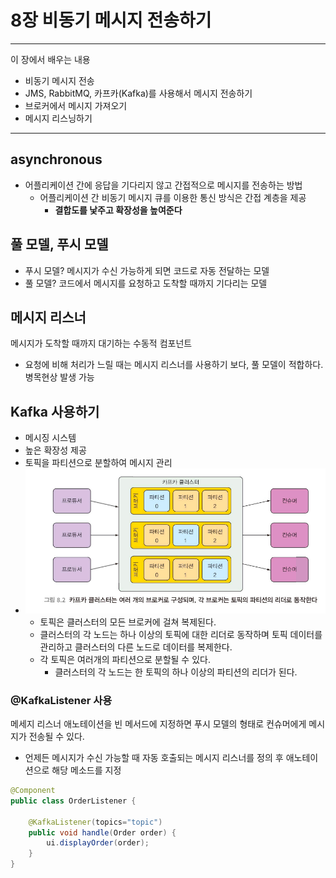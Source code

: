 # 8장 비동기 메시지 전송하기

----
이 장에서 배우는 내용
- 비동기 메시지 전송
- JMS, RabbitMQ, 카프카(Kafka)를 사용해서 메시지 전송하기
- 브로커에서 메시지 가져오기
- 메시지 리스닝하기
- ----

## asynchronous
- 어플리케이션 간에 응답을 기다리지 않고 간접적으로 메시지를 전송하는 방법
  - 어플리케이션 간 비동기 메시지 큐를 이용한 통신 방식은 간접 계층을 제공
    - **결합도를 낯주고 확장성을 높여준다**

## 풀 모델, 푸시 모델
- 푸시 모델? 메시지가 수신 가능하게 되면 코드로 자동 전달하는 모델
- 풀 모델? 코드에서 메시지를 요청하고 도착할 때까지 기다리는 모델

## 메시지 리스너
메시지가 도착할 때까지 대기하는 수동적 컴포넌트
- 요청에 비해 처리가 느릴 때는 메시지 리스너를 사용하기 보다, 풀 모델이 적합하다. 병목현상 발생 가능

## Kafka 사용하기
- 메시징 시스템
- 높은 확장성 제공
- 토픽을 파티션으로 분할하여 메시지 관리
- ![img.png](img.png)
  - 토픽은 클러스터의 모든 브로커에 걸쳐 복제된다.
  - 클러스터의 각 노드는 하나 이상의 토픽에 대한 리더로 동작하며 토픽 데이터를 관리하고 클러스터의 다른 노드로 데이터를 복제한다.
  - 각 토픽은 여러개의 파티션으로 분할될 수 있다.
    - 클러스터의 각 노드는 한 토픽의 하나 이상의 파티션의 리더가 된다.

### @KafkaListener 사용
메세지 리스너 애노테이션을 빈 메서드에 지정하면 푸시 모델의 형태로 컨슈머에게 메시지가 전송될 수 있다.
- 언제든 메시지가 수신 가능할 때 자동 호출되는 메시지 리스너를 정의 후 애노테이션으로 해당 메소드를 지정


```java
@Component
public class OrderListener {
    
    @KafkaListener(topics="topic") 
    public void handle(Order order) {
        ui.displayOrder(order); 
    }
}
```


